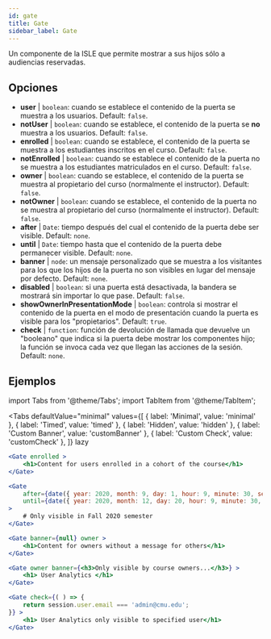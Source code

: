 ```yaml
---
id: gate 
title: Gate
sidebar_label: Gate
---
```


Un componente de la ISLE que permite mostrar a sus hijos sólo a audiencias reservadas.

## Opciones

* __user__ | `boolean`: cuando se establece el contenido de la puerta se muestra a los usuarios. Default: `false`.
* __notUser__ | `boolean`: cuando se establece, el contenido de la puerta se **no** muestra a los usuarios. Default: `false`.
* __enrolled__ | `boolean`: cuando se establece, el contenido de la puerta se muestra a los estudiantes inscritos en el curso. Default: `false`.
* __notEnrolled__ | `boolean`: cuando se establece el contenido de la puerta no se muestra a los estudiantes matriculados en el curso. Default: `false`.
* __owner__ | `boolean`: cuando se establece, el contenido de la puerta se muestra al propietario del curso (normalmente el instructor). Default: `false`.
* __notOwner__ | `boolean`: cuando se establece, el contenido de la puerta no se muestra al propietario del curso (normalmente el instructor). Default: `false`.
* __after__ | `Date`: tiempo después del cual el contenido de la puerta debe ser visible. Default: `none`.
* __until__ | `Date`: tiempo hasta que el contenido de la puerta debe permanecer visible. Default: `none`.
* __banner__ | `node`: un mensaje personalizado que se muestra a los visitantes para los que los hijos de la puerta no son visibles en lugar del mensaje por defecto. Default: `none`.
* __disabled__ | `boolean`: si una puerta está desactivada, la bandera se mostrará sin importar lo que pase. Default: `false`.
* __showOwnerInPresentationMode__ | `boolean`: controla si mostrar el contenido de la puerta en el modo de presentación cuando la puerta es visible para los "propietarios". Default: `true`.
* __check__ | `function`: función de devolución de llamada que devuelve un "booleano" que indica si la puerta debe mostrar los componentes hijo; la función se invoca cada vez que llegan las acciones de la sesión. Default: `none`.


## Ejemplos

import Tabs from '@theme/Tabs';
import TabItem from '@theme/TabItem';

<Tabs
    defaultValue="minimal"
    values={[
        { label: 'Minimal', value: 'minimal' },
        { label: 'Timed', value: 'timed' },
        { label: 'Hidden', value: 'hidden' },
        { label: 'Custom Banner', value: 'customBanner' },
        { label: 'Custom Check', value: 'customCheck' },
    ]}
    lazy
>

<TabItem value="minimal">

```jsx live
<Gate enrolled >
    <h1>Content for users enrolled in a cohort of the course</h1>
</Gate>
```

</TabItem>

<TabItem value="timed">

```jsx live
<Gate
    after={date({ year: 2020, month: 9, day: 1, hour: 9, minute: 30, second: 0, utcOffset: 4 })}
    until={date({ year: 2020, month: 12, day: 20, hour: 9, minute: 30, second: 0, utcOffset: 5 })}
>
    # Only visible in Fall 2020 semester
</Gate>
```

</TabItem>

<TabItem value="hidden">

```jsx live
<Gate banner={null} owner >
    <h1>Content for owners without a message for others</h1>
</Gate>
```

</TabItem>

<TabItem value="customBanner">

```jsx live
<Gate owner banner={<h3>Only visible by course owners...</h3>} >
    <h1> User Analytics </h1>
</Gate>
```

</TabItem>

<TabItem value="customCheck">

```jsx live
<Gate check={( ) => {
    return session.user.email === 'admin@cmu.edu';
}} >
    <h1> User Analytics only visible to specified user</h1>
</Gate>
```

</TabItem>

</Tabs>


